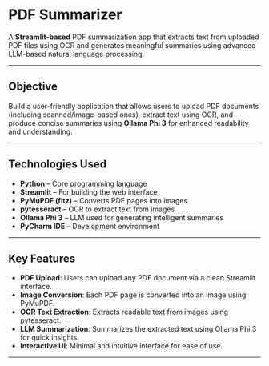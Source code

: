  # **PDF Summarizer**

A **Streamlit-based** PDF summarization app that extracts text from uploaded PDF files using OCR and generates meaningful summaries using advanced LLM-based natural language processing.

---

## **Objective**

Build a user-friendly application that allows users to upload PDF documents (including scanned/image-based ones), extract text using OCR, and produce concise summaries using **Ollama Phi 3** for enhanced readability and understanding.

---

## **Technologies Used**

- **Python** – Core programming language  
- **Streamlit** – For building the web interface  
- **PyMuPDF (fitz)** – Converts PDF pages into images  
- **pytesseract** – OCR to extract text from images  
- **Ollama Phi 3** – LLM used for generating intelligent summaries  
- **PyCharm IDE** – Development environment  

---

##  **Key Features**

- **PDF Upload**: Users can upload any PDF document via a clean Streamlit interface.  
- **Image Conversion**: Each PDF page is converted into an image using PyMuPDF.  
- **OCR Text Extraction**: Extracts readable text from images using pytesseract.  
- **LLM Summarization**: Summarizes the extracted text using Ollama Phi 3 for quick insights.  
- **Interactive UI**: Minimal and intuitive interface for ease of use.  

---
